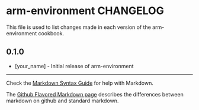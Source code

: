 arm-environment CHANGELOG
=========================

This file is used to list changes made in each version of the arm-environment cookbook.

0.1.0
-----
- [your_name] - Initial release of arm-environment

- - -
Check the [Markdown Syntax Guide](http://daringfireball.net/projects/markdown/syntax) for help with Markdown.

The [Github Flavored Markdown page](http://github.github.com/github-flavored-markdown/) describes the differences between markdown on github and standard markdown.
